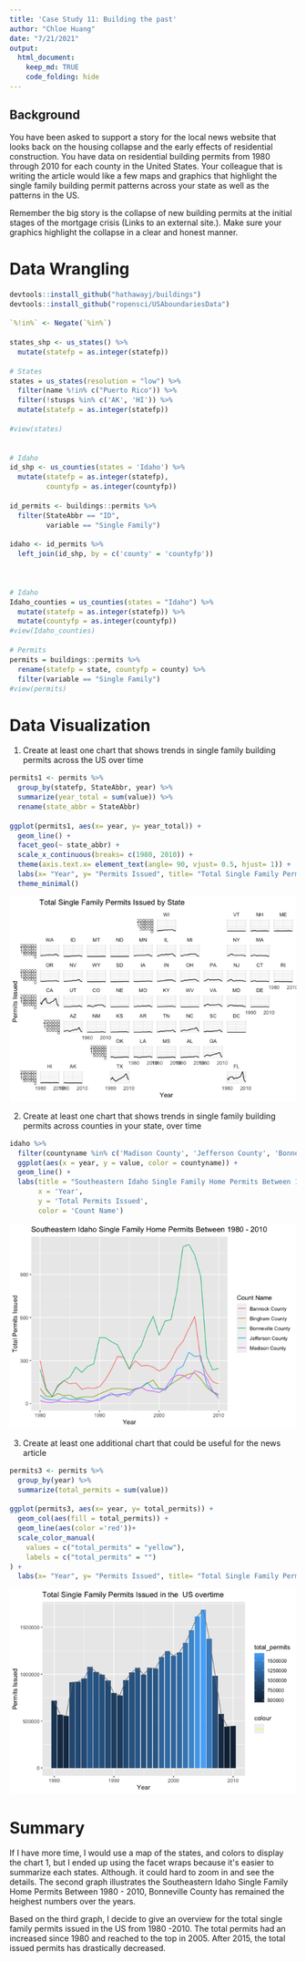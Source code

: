 ```yaml
---
title: 'Case Study 11: Building the past'
author: "Chloe Huang"
date: "7/21/2021"
output: 
  html_document: 
    keep_md: TRUE
    code_folding: hide
---
```






## Background
You have been asked to support a story for the local news website that looks back on the housing collapse and the early effects of residential construction. You have data on residential building permits from 1980 through 2010 for each county in the United States. Your colleague that is writing the article would like a few maps and graphics that highlight the single family building permit patterns across your state as well as the patterns in the US.

Remember the big story is the collapse of new building permits at the initial stages of the mortgage crisis (Links to an external site.). Make sure your graphics highlight the collapse in a clear and honest manner.

# Data Wrangling

```r
devtools::install_github("hathawayj/buildings")
devtools::install_github("ropensci/USAboundariesData")

`%!in%` <- Negate(`%in%`)

states_shp <- us_states() %>% 
  mutate(statefp = as.integer(statefp))

# States
states = us_states(resolution = "low") %>% 
  filter(name %!in% c("Puerto Rico")) %>%
  filter(!stusps %in% c('AK', 'HI')) %>%
  mutate(statefp = as.integer(statefp)) 

#view(states)


# Idaho
id_shp <- us_counties(states = 'Idaho') %>% 
  mutate(statefp = as.integer(statefp),
         countyfp = as.integer(countyfp))

id_permits <- buildings::permits %>% 
  filter(StateAbbr == "ID",
         variable == "Single Family")

idaho <- id_permits %>% 
  left_join(id_shp, by = c('county' = 'countyfp'))



# Idaho
Idaho_counties = us_counties(states = "Idaho") %>% 
  mutate(statefp = as.integer(statefp)) %>% 
  mutate(countyfp = as.integer(countyfp))
#view(Idaho_counties)

# Permits
permits = buildings::permits %>% 
  rename(statefp = state, countyfp = county) %>% 
  filter(variable == "Single Family") 
#view(permits)
```



# Data Visualization


1. Create at least one chart that shows trends in single family building permits across the US over time

```r
permits1 <- permits %>%
  group_by(statefp, StateAbbr, year) %>% 
  summarize(year_total = sum(value)) %>% 
  rename(state_abbr = StateAbbr)

ggplot(permits1, aes(x= year, y= year_total)) +
  geom_line() +
  facet_geo(~ state_abbr) +
  scale_x_continuous(breaks= c(1980, 2010)) +
  theme(axis.text.x= element_text(angle= 90, vjust= 0.5, hjust= 1)) +
  labs(x= "Year", y= "Permits Issued", title= "Total Single Family Permits Issued by State") +
  theme_minimal()
```

![](Case_Study_11_files/figure-html/unnamed-chunk-2-1.png)<!-- -->


2. Create at least one chart that shows trends in single family building permits across counties in your state, over time

```r
idaho %>%
  filter(countyname %in% c('Madison County', 'Jefferson County', 'Bonneville County', 'Bingham County', 'Bannock County')) %>% 
  ggplot(aes(x = year, y = value, color = countyname)) +
  geom_line() +
  labs(title = "Southeastern Idaho Single Family Home Permits Between 1980 - 2010", 
       x = 'Year', 
       y = 'Total Permits Issued',
       color = 'Count Name')
```

![](Case_Study_11_files/figure-html/unnamed-chunk-3-1.png)<!-- -->


3. Create at least one additional chart that could be useful for the news article

```r
permits3 <- permits %>% 
  group_by(year) %>% 
  summarize(total_permits = sum(value))

ggplot(permits3, aes(x= year, y= total_permits)) +
  geom_col(aes(fill = total_permits)) +
  geom_line(aes(color ='red'))+
  scale_color_manual(
    values = c("total_permits" = "yellow"),
    labels = c("total_permits" = "")
) +
  labs(x= "Year", y= "Permits Issued", title= "Total Single Family Permits Issued in the  US overtime") 
```

![](Case_Study_11_files/figure-html/unnamed-chunk-4-1.png)<!-- -->

# Summary
If I have more time, I would use a map of the states, and colors to display the chart 1, but I ended up using the facet wraps because it's easier to summarize each states. Although. it could hard to zoom in and see the details. The second graph illustrates the Southeastern Idaho Single Family Home Permits Between 1980 - 2010, Bonneville County has remained the heighest numbers over the years. 

Based on the third graph, I decide to give an overview for the total single family permits issued in the  US from 1980 -2010. The total permits had an increased since 1980 and reached to the top in 2005. After 2015, the total issued permits has drastically decreased.
